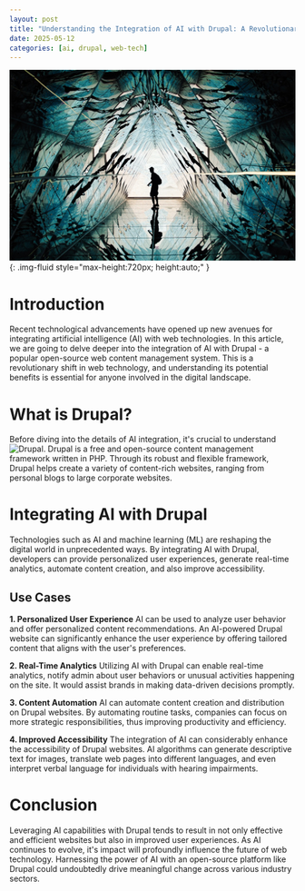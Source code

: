 ```yaml
---
layout: post
title: "Understanding the Integration of AI with Drupal: A Revolutionary Shift in Web Technology"
date: 2025-05-12
categories: [ai, drupal, web-tech]
---
```


![Image](/assets/gf1c706296cbf9a607180648edb622dbbafcc9577a6188c084ae93c2b20eded39f08759cf55cb5f36c13a947889e6191c5aa1f169f68c4d066110fabb92c71004_1280.jpg){: .img-fluid style="max-height:720px; height:auto;" }


# Introduction

Recent technological advancements have opened up new avenues for integrating artificial intelligence (AI) with web technologies. In this article, we are going to delve deeper into the integration of AI with Drupal - a popular open-source web content management system. This is a revolutionary shift in web technology, and understanding its potential benefits is essential for anyone involved in the digital landscape.

# What is Drupal?

Before diving into the details of AI integration, it's crucial to understand ![Drupal](https://www.drupal.org/). Drupal is a free and open-source content management framework written in PHP. Through its robust and flexible framework, Drupal helps create a variety of content-rich websites, ranging from personal blogs to large corporate websites.

# Integrating AI with Drupal

Technologies such as AI and machine learning (ML) are reshaping the digital world in unprecedented ways. By integrating AI with Drupal, developers can provide personalized user experiences, generate real-time analytics, automate content creation, and also improve accessibility.

## Use Cases

**1. Personalized User Experience**
    AI can be used to analyze user behavior and offer personalized content recommendations. An AI-powered Drupal website can significantly enhance the user experience by offering tailored content that aligns with the user's preferences.

**2. Real-Time Analytics**
    Utilizing AI with Drupal can enable real-time analytics, notify admin about user behaviors or unusual activities happening on the site. It would assist brands in making data-driven decisions promptly.

**3. Content Automation**
    AI can automate content creation and distribution on Drupal websites. By automating routine tasks, companies can focus on more strategic responsibilities, thus improving productivity and efficiency.

**4. Improved Accessibility**
    The integration of AI can considerably enhance the accessibility of Drupal websites. AI algorithms can generate descriptive text for images, translate web pages into different languages, and even interpret verbal language for individuals with hearing impairments.

# Conclusion

Leveraging AI capabilities with Drupal tends to result in not only effective and efficient websites but also in improved user experiences. As AI continues to evolve, it's impact will profoundly influence the future of web technology. Harnessing the power of AI with an open-source platform like Drupal could undoubtedly drive meaningful change across various industry sectors.
